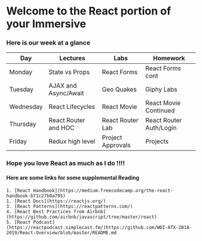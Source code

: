 # Welcome to the React portion of your Immersive

### Here is our week at a glance 
| Day       | Lectures  | Labs      | Homework  |
| --------- | --------- | --------- | --------- |
| Monday    | State vs Props | React Forms | React Forms cont |
| Tuesday   | AJAX and Async/Await | Geo Quakes | Giphy Labs |
| Wednesday | React Lifecycles | React Movie | React Movie Continued |
| Thursday  | React Router  and HOC | React Router Lab | React Router Auth/Login
| Friday    | Redux high level | Project Approvals | Projects |


### Hope you love React as much as I do !!!!
#### Here are some links for some supplemental Reading
    1. [React Handbook](https://medium.freecodecamp.org/the-react-handbook-b71c27b0a795)
    1. [React Docs](https://reactjs.org/)
    3. [React Patterns](https://reactpatterns.com/)
    4. [React Best Practices from Airbnb](https://github.com/airbnb/javascript/tree/master/react)
    5. [React Podcast](https://reactpodcast.simplecast.fm/)https://github.com/WDI-ATX-2018-2019/React-Overview/blob/master/README.md
